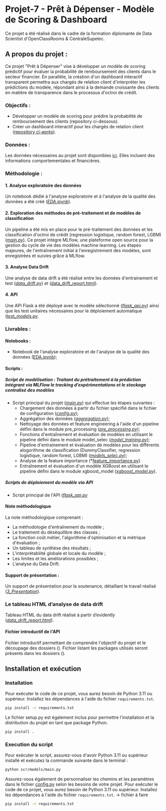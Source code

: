 # Projet-7 - Prêt à Dépenser - Modèle de Scoring & Dashboard

Ce projet a été réalisé dans le cadre de la formation diplomante de Data Scientist d'OpenClassRooms & CentraleSupelec.

## A propos du projet : 
Ce projet "Prêt à Dépenser" vise à développer un modèle de scoring prédictif pour évaluer la probabilité de remboursement des clients dans le secteur financier. En parallèle, la création d'un dashboard interactif transparent permettra aux chargés de relation client d'interpréter les prédictions du modèle, répondant ainsi à la demande croissante des clients en matière de transparence dans le processus d'octroi de crédit.

### Objectifs : 
- Développer un modèle de scoring pour prédire la probabilité de remboursement des clients (repository ci-dessous).
- Créer un dashboard interactif pour les chargés de relation client ([repository ci-après](https://github.com/Emeline2104/Projet-7-Dashboard)).
  
### Données : 
Les données nécessaires au projet sont disponibles [ici](https://www.kaggle.com/c/home-credit-default-risk/data).
Elles incluent des informations comportementales et financières.

### Méthodologie : 
#### 1. Analyse exploratoire des données
Un notebook dédié à l'analyse exploratoire et à l'analyse de la qualité des données a été créé ([*EDA.ipynb*](https://github.com/Emeline2104/Projet-7-Models-API/blob/main/notebook/EDA.ipynb)).
#### 2. Exploration des méthodes de pré-traitement et de modèles de classification
Un pipeline a été mis en place pour le pré-traitement des données et les classification d'octroi de crédit (regression logistique, random forest, LGBM) ([*main.py*](https://github.com/Emeline2104/Projet-7-Models-API/tree/main/scr)).
Ce projet intègre MLflow, une plateforme open source pour la gestion du cycle de vie des modèles machine learning. Les étapes majeures, de l'entraînement initial à l'enregistrement des modèles, sont enregistrées et suivies grâce à MLflow. 
#### 3. Analyse Data Drift
Une analyse de data drift a été réalisé entre les données d'entrainement et test ([*data_drift.py*](https://github.com/Emeline2104/Projet-7-Models-API/blob/main/scr/data_drift_analysis/data_drift.py)) et ([data_drift_report.html](https://github.com/Emeline2104/Projet-7-Models-API/blob/main/scr/data_drift_analysis/data_drift_report.html)).
#### 4. API
Une API Flask a été déployé avec le modèle sélectionné ([*flask_api.py*](https://github.com/Emeline2104/Projet-7-Models-API/blob/main/scr/flask_api.py)) ainsi que les test unitaires nécessaires pour le déploiement automatique ([*test_models.py*](https://github.com/Emeline2104/Projet-7-Models-API/blob/main/scr/test_model.py).

### Livrables : 

#### Notebooks :
- Notebook de l'analyse exploratoire et de l'analyse de la qualité des données ([EDA.ipynb](https://github.com/Emeline2104/Projet-7-Models-API/blob/main/notebook/EDA.ipynb)); 
  
#### Scripts : 
##### Script de modélisation : Traitant du prétraitement à la prédiction intégrant via MLFlow le tracking d’expérimentations et le stockage centralisé des modèles
- Script principal du projet (*[main.py](https://github.com/Emeline2104/Projet-7-Models-API/blob/main/scr/models/main.py)*) qui effectue les étapes suivantes :
  - Chargement des données à partir du fichier spécifié dans le fichier de configuration (*[config.py](https://github.com/Emeline2104/Projet-7-Models-API/blob/main/scr/config.py)*);
  - Aggrégation des données (*[aggregation.py](https://github.com/Emeline2104/Projet-7-Models-API/blob/main/scr/preprocessing/aggregation.py)*);
  - Nettoyage des données et feature engineering à l'aide d'un pipeline défini dans le module pre_processing (*[pre_processing.py]([https://github.com/Emeline2104/Predictive_energy_consumption/blob/master/scr/preprocessing/data_cleaning.py](https://github.com/Emeline2104/Projet-7-Models-API/blob/main/scr/preprocessing/pre_processing.py))*);
  - Fonctions d'entraînement et évaluation de modèles en utilisant le pipeline défini dans le module model_selec (*[model_training.py](https://github.com/Emeline2104/Projet-7-Models-API/blob/main/scr/models/model_training.py)*);
  - Pipeline d'entrainement et évaluation de modèles pour les différents alogorithme de classification (DummyClassifier, regression logistique, random forest, LGBM) (*[models_selec.py](https://github.com/Emeline2104/Projet-7-Models-API/blob/main/scr/models/models_selec.py)*);
  - Analyse de la feature importance (*[feature_importance.py](https://github.com/Emeline2104/Projet-7-Models-API/blob/main/scr/models/feature_importance.py))
  - Entraînement et évaluation d'un modèle XGBoost en utilisant le pipeline défini dans le module xgboost_model (*[xgboost_model.py](https://github.com/Emeline2104/Predictive_energy_consumption/blob/master/scr/models/xgboost_model.py)*).

##### Scripts de déploiement du modèle via API 
- Script principal de l'API ([*flask_api.py*](https://github.com/Emeline2104/Projet-7-Models-API/blob/main/scr/flask_api.py)
  
#### Note méthodologique 
La note méthodologique comprenant : 
  - La méthodologie d'entraînement du modèle ; 
  - Le traitement du déséquilibre des classes ; 
  - La fonction coût métier, l'algorithme d'optimisation et la métrique d'évaluation ;
  - Un tableau de synthèse des résultats ; 
  - L’interprétabilité globale et locale du modèle ; 
  - Les limites et les améliorations possibles ; 
  - L’analyse du Data Drift. 

#### Support de présentation : 
Un support de présentation pour la soutenance, détaillant le travail réalisé (*[3_Presentation](https://github.com/Emeline2104/Predictive_energy_consumption/blob/master/Presentation.pdf)*).

### Le tableau HTML d’analyse de data drift 
Tableau HTML du data drift réalisé à partir d’evidently (*[data_drift_report.html](https://github.com/Emeline2104/Projet-7-Models-API/blob/main/scr/data_drift_analysis/data_drift_report.html)*).

#### Fichier introductif de l'API 
Fichier introductif permettant de comprendre l'objectif du projet et le découpage des dossiers (*[]()*).
Fichier listant les packages utilisés seront présents dans les dossiers (*[]()*).

## Installation et exécution 

### Installation

Pour exécuter le code de ce projet, vous aurez besoin de Python 3.11 ou supérieur. Installez les dépendances à l'aide du fichier `requirements.txt`.

```bash
pip install -r requirements.txt
```

Le fichier setup.py est également inclus pour permettre l'installation et la distribution du projet en tant que package Python.
```bash
pip install .
```

### Execution du script
Pour exécuter le script, assurez-vous d'avoir Python 3.11 ou supérieur installé et exécutez la commande suivante dans le terminal :

```bash
python scr/models/main.py
```
Assurez-vous également de personnaliser les chemins et les paramètres dans le fichier [config.py](https://github.com/Emeline2104/Predictive_energy_consumption/blob/master/scr/config.py) selon les besoins de votre projet.
Pour exécuter le code de ce projet, vous aurez besoin de Python 3.11 ou supérieur. Installez les dépendances à l'aide du fichier `requirements.txt`. -> fichier à faire

```bash
pip install -r requirements.txt
